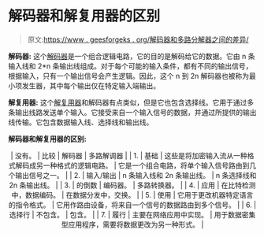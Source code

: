 # 解码器和解复用器的区别

> 原文:[https://www . geesforgeks . org/解码器和多路分解器之间的差异/](https://www.geeksforgeeks.org/difference-between-decoder-and-demultiplexer/)

**解码器:**
这个[解码器](https://www.geeksforgeeks.org/digital-logic-binary-decoder/)是一个组合逻辑电路，它的目的是解码给它的数据。它由 n 条输入线和 2*n 条输出线组成。对于每个可能的输入条件，都有不同的输出信号，根据输入，只有一个输出信号会产生逻辑。因此，这个 n 到 2n 解码器也被称为最小项发生器，其中每个输出仅在特定输入端输出。

**解复用器:**
这个[解复用器](https://www.geeksforgeeks.org/combinational-circuits-using-decoder/)和解码器有点类似，但是它也包含选择线。它用于通过多条输出线路发送单个输入。它接受来自一个输入信号的数据，并通过所提供的输出线传输。它包含数据输入线、选择线和输出线。

**解码器和解复用器的区别:**

<center>

| 没有。 | 比较 | 解码器 | 多路解调器 |
| 1. | 基础 | 这些是将加密输入流从一种格式解码成另一种格式的逻辑电路。 | 它是一个组合电路，将单个输入信号路由到几个输出信号之一。 |
| 2. | 输入/输出 | n 条输入线和 2n 条输出线。 | n 条选择线和 2n 条输出线。 |
| 3. | 的倒数 | 编码器。 | 多路转换器。 |
| 4. | 应用 | 在比特检测中，数据编码。 | 在数据分发中，交换。 |
| 5. | 使用 | 它用于更改机器特定语言的指令格式。 | 它用作路由设备，将来自一个信号的数据路由到多个信号。 |
| 6. | 选择行 | 不包含。 | 包含。 |
| 7. | 履行 | 主要在网络应用中实现。 | 用于数据密集型应用程序，需要将数据更改为另一种形式。 |

</center>